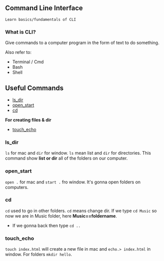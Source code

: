 ## Command Line Interface

    Learn basics/fundamentals of CLI
    
### What is CLI?

Give commands to a computer program in the form of text to do something.

Also refer to: 

* Terminal / Cmd 
* Bash 
* Shell

## Useful Commands

* [ls_dir](#ls_dir)
* [open_start](#open_start)
* [cd](#cd)

**For creating files & dir**

* [touch_echo](#touch_echo)

### ls_dir 

`ls` for mac and `dir` for window. `ls` mean list and `dir` for directories. This command show **list or dir** all of the folders on our computer.

### open_start

`open .` for mac and `start .` fro window. It's gonna open folders on computers.

### cd
`cd` used to go in other folders. `cd` means change dir. If we type `cd Music` so now we are in Music folder, here **Music==foldername**.
* If we gonna back then type `cd ..`

### touch_echo

`touch index.html` will create a new file in mac and `echo.> index.html` in window. For folders `mkdir hello`.






